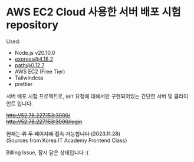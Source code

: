 # AWS EC2 Cloud 사용한 서버 배포 시험 repository

Used:

- Node.js v20.10.0
- express@4.18.2
- path@0.12.7
- AWS EC2 (Free Tier)
- Tailwindcss
- prettier

서버 배포 시험 프로젝트로, `GET` 요청에 대해서만 구현되어있는 간단한 서버 및 클라이언트 입니다.

~~http://52.78.227.153:3000/~~   
~~http://52.78.227.153:3000/login~~

~~현재는 위 두 페이지에 접속 가능합니다 (2023.11.28)~~   
(Sources from Korea IT Academy Frontend Class)

Billing Issue, 잠시 닫은 상태입니다 :(
